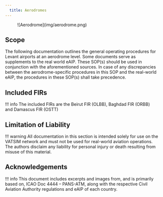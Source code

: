 ```yaml
---
  title: Aerodromes
---
```

<figure markdown>
![Aerodrome](img/aerodrome.png)
</figure>

## Scope
The following documentation outlines the general operating procedures for Levant airports at an aerodrome level. Some documents serve as supplements to the real world eAIP. These SOP(s) should be used in conjunction with the aforementioned sources. In case of any discrepancies between the aerodrome-specific procedures in this SOP and the real-world eAIP, the procedures in these SOP(s) shall take precedence.

## Included FIRs
!!! info
    The included FIRs are the Beirut FIR (OLBB), Baghdad FIR (ORBB) and Damascus FIR (OSTT)

## Limitation of Liability
!!! warning
    All documentation in this section is intended solely for use on the VATSIM network and must not be used for real-world aviation operations. The authors disclaim any liability for personal injury or death resulting from misuse of this material.

## Acknowledgements
!!! info
    This document includes excerpts and images from, and is primarily based on, ICAO Doc 4444 – PANS-ATM, along with the respective Civil Aviation Authority regulations and eAIP of each country.



